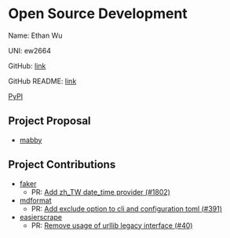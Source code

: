 # Open Source Development

Name: Ethan Wu

UNI: ew2664

GitHub: [link](https://github.com/ew2664)

GitHub README: [link](https://github.com/ew2664/ew2664/blob/main/README.md)

[PyPI](https://pypi.org/user/thetawom/)

## Project Proposal

- [mabby](../projects/python/mabby.md)

## Project Contributions

- [faker](../projects/python/faker.md)
  - PR: [Add zh_TW date_time provider (#1802)](https://github.com/joke2k/faker/pull/1802)
- [mdformat](../projects/python/mdformat.md)
  - PR: [Add exclude option to cli and configuration toml (#391)](https://github.com/executablebooks/mdformat/pull/391)
- [easierscrape](../projects/python/easierscrape.md)
  - PR: [Remove usage of urllib legacy interface (#40)](https://github.com/dag2226/easierscrape/pull/40)
